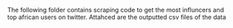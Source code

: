 The following folder contains scraping code to get the most influncers and top african users on twitter. Attahced are the outputted csv files of the data
